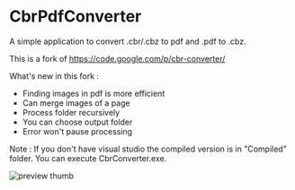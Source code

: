 CbrPdfConverter
===============

A simple application to convert .cbr/.cbz to pdf and .pdf to .cbz.

This is a fork of https://code.google.com/p/cbr-converter/

What's new in this fork :

  - Finding images in pdf is more efficient
  - Can merge images of a page 
  - Process folder recursively
  - You can choose output folder
  - Error won't pause processing 

Note : If you don't have visual studio  the compiled version is in "Compiled" folder. You can execute CbrConverter.exe.


![preview thumb](http://i.imgur.com/m34YK9n.png)
